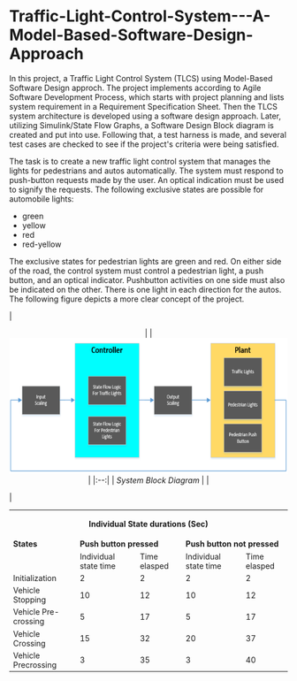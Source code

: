 # Traffic-Light-Control-System---A-Model-Based-Software-Design-Approach
In this project, a Traffic Light Control System (TLCS) using Model-Based Software Design approch. The project implements according to Agile Software Development Process, which starts with project planning and lists system requirement in a Requirement Specification Sheet. Then the TLCS system architecture is developed using a software design approach. Later, utilizing Simulink/State Flow Graphs, a Software Design Block diagram is created and put into use. Following that, a test harness is made, and several test cases are checked to see if the project's criteria were being satisfied.

The task is to create a new traffic light control system that manages the lights for pedestrians and autos automatically. The system must respond to push-button requests made by the user. An optical indication must be used to signify the requests. The following exclusive states are possible for automobile lights:

- green
- yellow
- red
- red-yellow

The exclusive states for pedestrian lights are green and red. On either side of the road, the control system must control a pedestrian light, a push button, and an optical indicator. Pushbutton activities on one side must also be indicated on the other. There is one light in each direction for the autos. The following figure depicts a more clear concept of the project.

| <p align="center"> |
 | <img src="./Images/System Block Diagram.PNG"> |
 |:--:| 
 | *System Block Diagram* |
| </p> |

<table>
  
   <tr>
    <td colspan="5"><p align="center"><strong>Individual State durations (Sec) </strong></p> </td>
  </tr>
  
  <tr>
    <td rowspan="1"><b> States </b></td>
    <td colspan="2"><b> Push button pressed</b> </td>
    <td colspan="2"><b> Push button not pressed </b></td>
  </tr>
  
  <tr>
    <td></td>
    <td>Individual state time</td>
    <td>Time elasped</td>
    <td>Individual state time</td>
    <td>Time elasped</td>
  </tr>
  
   <tr>
    <td>Initialization</td>
    <td>2</td>
    <td>2</td>
    <td>2</td>
    <td>2</td>
  </tr>
     <tr>
    <td>Vehicle Stopping</td>
    <td>10</td>
    <td>12</td>
    <td>10</td>
    <td>12</td>
  </tr>
     <tr>
    <td>Vehicle Pre-crossing</td>
    <td>5</td>
    <td>17</td>
    <td>5</td>
    <td>17</td>
  </tr>
     <tr>
    <td>Vehicle Crossing</td>
    <td>15</td>
    <td>32</td>
    <td>20</td>
    <td>37</td>
  </tr>
     <tr>
    <td>Vehicle Precrossing</td>
    <td>3</td>
    <td>35</td>
    <td>3</td>
    <td>40</td>
  </tr>
</table>
